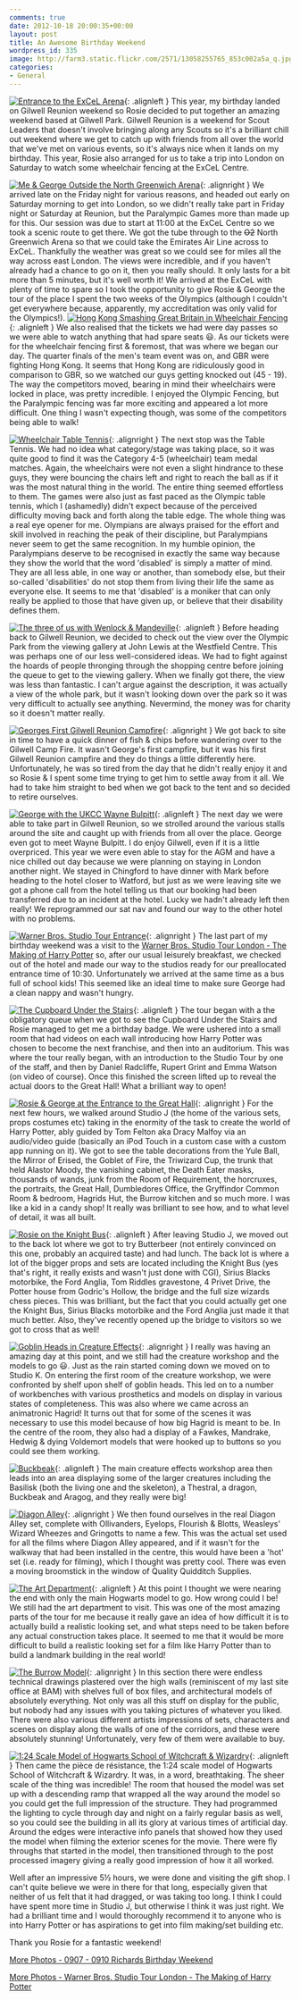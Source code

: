 ```yaml
---
comments: true
date: 2012-10-18 20:00:35+00:00
layout: post
title: An Awesome Birthday Weekend
wordpress_id: 335
image: http://farm3.static.flickr.com/2571/13058255765_853c002a5a_q.jpg
categories:
- General
---
```


[![Entrance to the ExCeL Arena][thm1]][img1]{: .alignleft }
This year, my birthday landed on Gilwell Reunion weekend so Rosie decided to put together an amazing
weekend based at Gilwell Park. Gilwell Reunion is a weekend for Scout Leaders that doesn't involve
bringing along any Scouts so it's a brilliant chill out weekend where we get to catch up with
friends from all over the world that we've met on various events, so it's always nice when it lands
on my birthday. This year, Rosie also arranged for us to take a trip into London on Saturday to
watch some wheelchair fencing at the ExCeL Centre.

[![Me & George Outside the North Greenwich Arena][thm2]][img2]{: .alignright }
We arrived late on the Friday night for various reasons, and headed out early on Saturday morning to
get into London, so we didn't really take part in Friday night or Saturday at Reunion, but the
Paralympic Games more than made up for this. Our session was due to start at 11:00 at the ExCeL
Centre so we took a scenic route to get there. We got the tube through to the <del>O2</del> North
Greenwich Arena so that we could take the Emirates Air Line across to ExCeL. Thankfully the weather
was great so we could see for miles all the way across east London. The views were incredible, and
if you haven't already had a chance to go on it, then you really should. It only lasts for a bit
more than 5 minutes, but it's well worth it! We arrived at the ExCeL with plenty of time to spare so
I took the opportunity to give Rosie & George the tour of the place I spent the two weeks of the
Olympics (although I couldn't get everywhere because, apparently, my accreditation was only valid
for the Olympics!). 
[![Hong Kong Smashing Great Britain in Wheelchair Fencing][thm3]][img3]{: .alignleft }
We also realised that the tickets we had were day passes so we were able to watch anything that had
spare seats :smiley:. As our tickets were for the wheelchair fencing first & foremost, that was
where we began our day. The quarter finals of the men's team event was on, and GBR were fighting
Hong Kong. It seems that Hong Kong are ridiculously good in comparison to GBR, so we watched our
guys getting knocked out (45 - 19). The way the competitors moved, bearing in mind their wheelchairs
were locked in place, was pretty incredible. I enjoyed the Olympic Fencing, but the Paralympic
fencing was far more exciting and appeared a lot more difficult. One thing I wasn't expecting
though, was some of the competitors being able to walk!

[![Wheelchair Table Tennis][thm4]][img4]{: .alignright }
The next stop was the Table Tennis. We had no idea what category/stage was taking place, so it was
quite good to find it was the Category 4-5 (wheelchair) team medal matches. Again, the wheelchairs
were not even a slight hindrance to these guys, they were bouncing the chairs left and right to
reach the ball as if it was the most natural thing in the world. The entire thing seemed effortless
to them. The games were also just as fast paced as the Olympic table tennis, which I (ashamedly)
didn't expect because of the perceived difficulty moving back and forth along the table edge. The
whole thing was a real eye opener for me. Olympians are always praised for the effort and skill
involved in reaching the peak of their discipline, but Paralympians never seem to get the same
recognition. In my humble opinion, the Paralympians deserve to be recognised in exactly the same way
because they show the world that the word 'disabled' is simply a matter of mind. They are all less
able, in one way or another, than somebody else, but their so-called 'disabilities' do not stop them
from living their life the same as everyone else. It seems to me that 'disabled' is a moniker that
can only really be applied to those that have given up, or believe that their disability defines
them.

[![The three of us with Wenlock & Mandeville][thm5]][img5]{: .alignleft }
Before heading back to Gilwell Reunion, we decided to check out the view over the Olympic Park from
the viewing gallery at John Lewis at the Westfield Centre. This was perhaps one of our less
well-considered ideas. We had to fight against the hoards of people thronging through the shopping
centre before joining the queue to get to the viewing gallery. When we finally got there, the view
was less than fantastic. I can't argue against the description, it was actually a view of the whole
park, but it wasn't looking down over the park so it was very difficult to actually see anything.
Nevermind, the money was for charity so it doesn't matter really.

[![Georges First Gilwell Reunion Campfire][thm6]][img6]{: .alignright }
We got back to site in time to have a quick dinner of fish & chips before wandering over to the
Gilwell Camp Fire. It wasn't George's first campfire, but it was his first Gilwell Reunion campfire
and they do things a little differently here. Unfortunately, he was so tired from the day that he
didn't really enjoy it and so Rosie & I spent some time trying to get him to settle away from it
all. We had to take him straight to bed when we got back to the tent and so decided to retire
ourselves.

[![George with the UKCC Wayne Bulpitt][thm7]][img7]{: .alignleft }
The next day we were able to take part in Gilwell Reunion, so we strolled around the various stalls
around the site and caught up with friends from all over the place. George even got to meet Wayne
Bulpitt. I do enjoy Gilwell, even if it is a little overpriced. This year we were even able to stay
for the AGM and have a nice chilled out day because we were planning on staying in London another
night. We stayed in Chingford to have dinner with Mark before heading to the hotel closer to
Watford, but just as we were leaving site we got a phone call from the hotel telling us that our
booking had been transferred due to an incident at the hotel. Lucky we hadn't already left then
really! We reprogrammed our sat nav and found our way to the other hotel with no problems.

[![Warner Bros. Studio Tour Entrance][thm8]][img8]{: .alignright }
The last part of my birthday weekend was a visit to the 
[Warner Bros. Studio Tour London - The Making of Harry Potter](http://www.wbstudiotour.co.uk/) so,
after our usual leisurely breakfast, we checked out of the hotel and made our way to the studios
ready for our preallocated entrance time of 10:30. Unfortunately we arrived at the same time as a
bus full of school kids! This seemed like an ideal time to make sure George had a clean nappy and
wasn't hungry.

[![The Cupboard Under the Stairs][thm9]][img9]{: .alignleft }
The tour began with a the obligatory queue when we got to see the Cupboard Under the Stairs and
Rosie managed to get me a birthday badge. We were ushered into a small room that had videos on each
wall introducing how Harry Potter was chosen to become the next franchise, and then into an
auditorium. This was where the tour really began, with an introduction to the Studio Tour by one of
the staff, and then by Daniel Radcliffe, Rupert Grint and Emma Watson (on video of course). Once
this finished the screen lifted up to reveal the actual doors to the Great Hall! What a brilliant
way to open!

[![Rosie & George at the Entrance to the Great Hall][thm10]][img10]{: .alignright }
For the next few hours, we walked around Studio J (the home of the various sets, props costumes etc)
taking in the enormity of the task to create the world of Harry Potter, ably guided by Tom Felton
aka Dracy Malfoy via an audio/video guide (basically an iPod Touch in a custom case with a custom
app running on it). We got to see the table decorations from the Yule Ball, the Mirror of Erised,
the Goblet of Fire, the Triwizard Cup, the trunk that held Alastor Moody, the vanishing cabinet, the
Death Eater masks, thousands of wands, junk from the Room of Requirement, the horcruxes, the
portraits, the Great Hall, Dumbledores Office, the Gryffindor Common Room & bedroom, Hagrids Hut,
the Burrow kitchen and so much more. I was like a kid in a candy shop! It really was brilliant to
see how, and to what level of detail, it was all built.

[![Rosie on the Knight Bus][thm11]][img11]{: .alignleft }
After leaving Studio J, we moved out to the back lot where we got to try Butterbeer (not entirely
convinced on this one, probably an acquired taste) and had lunch. The back lot is where a lot of the
bigger props and sets are located including the Knight Bus (yes that's right, it really exists and
wasn't just done with CGI), Sirius Blacks motorbike, the Ford Anglia, Tom Riddles gravestone, 4
Privet Drive, the Potter house from Godric's Hollow, the bridge and the full size wizards chess
pieces. This was brilliant, but the fact that you could actually get one the Knight Bus, Sirius
Blacks motorbike and the Ford Anglia just made it that much better. Also, they've recently opened up
the bridge to visitors so we got to cross that as well!

[![Goblin Heads in Creature Effects][thm12]][img12]{: .alignright }
I really was having an amazing day at this point, and we still had the creature workshop and the
models to go :smiley:. Just as the rain started coming down we moved on to Studio K. On entering the
first room of the creature workshop, we were confronted by shelf upon shelf of goblin heads. This
led on to a number of workbenches with various prosthetics and models on display in various states
of completeness. This was also where we came across an animatronic Hagrid! It turns out that for
some of the scenes it was necessary to use this model because of how big Hagrid is meant to be. In
the centre of the room, they also had a display of a Fawkes, Mandrake, Hedwig & dying Voldemort
models that were hooked up to buttons so you could see them working.

[![Buckbeak][thm13]][img13]{: .alignleft }
The main creature effects workshop area then leads into an area displaying some of the larger
creatures including the Basilisk (both the living one and the skeleton), a Thestral, a dragon,
Buckbeak and Aragog, and they really were big!

[![Diagon Alley][thm14]][img14]{: .alignright }
We then found ourselves in the real Diagon Alley set, complete with Ollivanders, Eyelops, Flourish &
Blotts, Weasleys' Wizard Wheezes and Gringotts to name a few. This was the actual set used for all
the films where Diagon Alley appeared, and if it wasn't for the walkway that had been installed in
the centre, this would have been a 'hot' set (i.e. ready for filming), which I thought was pretty
cool. There was even a moving broomstick in the window of Quality Quidditch Supplies.

[![The Art Department][thm15]][img15]{: .alignleft }
At this point I thought we were nearing the end with only the main Hogwarts model to go. How wrong
could I be! We still had the art department to visit. This was one of the most amazing parts of the
tour for me because it really gave an idea of how difficult it is to actually build a realistic
looking set, and what steps need to be taken before any actual construction takes place. It seemed
to me that it would be more difficult to build a realistic looking set for a film like Harry Potter
than to build a landmark building in the real world!

[![The Burrow Model][thm16]][img16]{: .alignright }
In this section there were endless technical drawings plastered over the high walls (reminiscent of
my last site office at BAM) with shelves full of box files, and architectural models of absolutely
everything. Not only was all this stuff on display for the public, but nobody had any issues with
you taking pictures of whatever you liked. There were also various different artists impressions of
sets, characters and scenes on display along the walls of one of the corridors, and these were
absolutely stunning! Unfortunately, very few of them were available to buy.

[![1:24 Scale Model of Hogwarts School of Witchcraft & Wizardry][thm17]][img17]{: .alignleft }
Then came the pièce de résistance, the 1:24 scale model of Hogwarts School of Witchcraft & Wizardry.
It was, in a word, breathtaking. The sheer scale of the thing was incredible! The room that housed
the model was set up with a descending ramp that wrapped all the way around the model so you could
get the full impression of the structure. They had programmed the lighting to cycle through day and
night on a fairly regular basis as well, so you could see the building in all its glory at various
times of artificial day. Around the edges were interactive info panels that showed how they used the
model when filming the exterior scenes for the movie. There were fly throughs that started in the
model, then transitioned through to the post processed imagery giving a really good impression of
how it all worked.

Well after an impressive 5½ hours, we were done and visiting the gift shop. I can't quite believe we
were in there for that long, especially given that neither of us felt that it had dragged, or was
taking too long. I think I could have spent more time in Studio J, but otherwise I think it was just
right. We had a brilliant time and I would thoroughly recommend it to anyone who is into Harry
Potter or has aspirations to get into film making/set building etc.


Thank you Rosie for a fantastic weekend!


[More Photos - 0907 - 0910 Richards Birthday Weekend](http://photos.perry-online.me.uk/events/2012/birthday-weekend/)

[More Photos - Warner Bros. Studio Tour London - The Making of Harry Potter](http://photos.perry-online.me.uk/events/2012/birthday-weekend/making-of-harry-potter)


[thm1]: http://farm3.static.flickr.com/2314/13058544674_cd296cc575_q.jpg
[thm2]: http://farm8.static.flickr.com/7336/13058528134_6eb75749de_q.jpg
[thm3]: http://farm4.static.flickr.com/3726/13058543074_bdd26a0687_q.jpg
[thm4]: http://farm8.static.flickr.com/7347/13058353893_33c70ee3c0_q.jpg
[thm5]: http://farm4.static.flickr.com/3771/13058539504_92cefd6b04_q.jpg
[thm6]: http://farm8.static.flickr.com/7407/13058350893_fafba37d28_q.jpg
[thm7]: http://farm8.static.flickr.com/7378/13058536064_f2b2a06104_q.jpg
[thm8]: http://farm8.static.flickr.com/7310/13058534164_644158c254_q.jpg
[thm9]: http://farm4.static.flickr.com/3250/13058218035_203698822e_q.jpg
[thm10]: http://farm4.static.flickr.com/3193/13058216495_bf874fcd7c_q.jpg
[thm11]: http://farm3.static.flickr.com/2761/13058342653_b8565a26a6_q.jpg
[thm12]: http://farm4.static.flickr.com/3022/13058568794_6d034388d1_q.jpg
[thm13]: http://farm4.static.flickr.com/3526/13058567234_4ef8bafd49_q.jpg
[thm14]: http://farm3.static.flickr.com/2605/13058377913_c500f000f2_q.jpg
[thm15]: http://farm8.static.flickr.com/7320/13058375393_5caf61fce3_q.jpg
[thm16]: http://farm4.static.flickr.com/3484/13058246275_627ede716e_q.jpg
[thm17]: http://farm8.static.flickr.com/7326/13058383143_da0ccdb5f6_q.jpg

[img1]: https://www.flickr.com/photos/richard-perry/13058544674
[img2]: https://www.flickr.com/photos/richard-perry/13058528134
[img3]: https://www.flickr.com/photos/richard-perry/13058543074
[img4]: https://www.flickr.com/photos/richard-perry/13058353893
[img5]: https://www.flickr.com/photos/richard-perry/13058539504
[img6]: https://www.flickr.com/photos/richard-perry/13058350893
[img7]: https://www.flickr.com/photos/richard-perry/13058536064
[img8]: https://www.flickr.com/photos/richard-perry/13058534164
[img9]: https://www.flickr.com/photos/richard-perry/13058218035
[img10]: https://www.flickr.com/photos/richard-perry/13058216495
[img11]: https://www.flickr.com/photos/richard-perry/13058342653
[img12]: https://www.flickr.com/photos/richard-perry/13058568794
[img13]: https://www.flickr.com/photos/richard-perry/13058567234
[img14]: https://www.flickr.com/photos/richard-perry/13058377913
[img15]: https://www.flickr.com/photos/richard-perry/13058375393
[img16]: https://www.flickr.com/photos/richard-perry/13058246275
[img17]: https://www.flickr.com/photos/richard-perry/13058383143